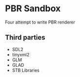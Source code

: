# PBR Sandbox
Four attempt to write PBR renderer

## Third parties
  * SDL2
  * tinyxml2
  * GLM
  * GLAD
  * STB Libraries
